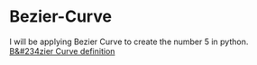 # Bezier-Curve
I will be applying Bezier Curve to create the number 5 in python.
<a href="https://en.wikipedia.org/wiki/Bézier_curve"> B&#234zier Curve definition </a>
